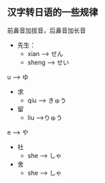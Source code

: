 ## 汉字转日语的一些规律

前鼻音加拔音，后鼻音加长音

* 先生：
  * xian --> せん
  * sheng --> せい

u -->  ゆ

* 求
  * qiu  --> きゅう
* 留
  * liu  -->りゅう

e --> や

* 社
  * she --> しゃ
* 舍
  * she --> しゃ